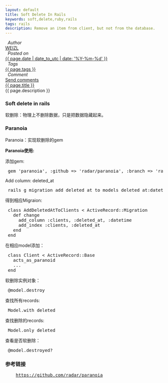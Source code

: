 ```yaml
---
layout: default 
title: Soft Delete In Rails
keywords: soft,delete,ruby,rails
tags: rails 
description: Remove an item from client, but not from the database.
---
```

<div class="article-container">
  <div class="blog-info blog-margin-bottom"> 
    <div class="blog-item-head">
      <div class="blog-item-pencil">
        <i class="fa fa-file-text fa-2x"></i>
      </div>
      <div class="blog-item-author">
        <i class="fa fa-user">&nbsp;&nbsp;Author</i>
        <div class="author-link">
          <a href="/">WEIZL</a>
        </div> 
      </div>
      <div class="blog-item-clock">
        <i class="fa fa-clock-o">&nbsp;&nbsp;Posted on</i>
        <div class="clock-link">
          <a href="/">{{ page.date | date_to_utc | date: '%Y-%m-%d' }}</a>
        </div> 
      </div>
      <div class="blog-item-tags">
        <i class="fa fa-tags">&nbsp;&nbsp;Tags</i>
        <div class="tag-link">
          <a href="/">{{ page.tags }}</a>
        </div> 
      </div>
      <div class="blog-item-comment">
        <i class="fa fa-comment">&nbsp;&nbsp;Comment</i>
        <div class="comment-link">
          <a href="/">Send comments</a>
        </div> 
      </div>
    </div>
    <div class="blog-item-info blog-padding-bottom">
      <div class="blog-item-title"><a href="{{ page.url }}">{{ page.title }}</a></div>
      <div class="blog-item-description">
        {{ page.description }}
      </div>
      <div class="blog-item-content">
      <h3>Soft delete in rails</h3>
      <p>软删除：物理上不删除数据，只是把数据隐藏起来。</p>
      <h3>Paranoia</h3>
      <p>Paranoia：实现软删除的gem</p>
      <p><b>Paranoia使用:</b></p>
      <p>添加gem:</p>
<pre>
 gem 'paranoia', :github => 'radar/paranoia', :branch => 'rails4'
</pre>
      <p>Add column: deleted_at</p>
<pre>
 rails g migration add_deleted_at_to_models deleted_at:datetime:index
</pre>
      <p>得到相应Migraion:</p>
<pre>
 class AddDeletedAtToClients &lt; ActiveRecord::Migration
   def change
     add_column :clients, :deleted_at, :datetime
     add_index :clients, :deleted_at
   end
 end
</pre>
      <p>在相应model添加：</p>
<pre>
 class Client &lt; ActiveRecord::Base
   acts_as_paranoid
   ...
 end
</pre>
      <p>软删除实例对象：</p>
<pre>
 @model.destroy 
</pre>
      <p>查找所有records:</p> 
<pre>
 Model.with_deleted 
</pre>
      <p>查找删除的records:</p>
<pre>
 Model.only_deleted 
</pre>
      <p>查看是否软删除：</p>
<pre>
 @model.destroyed? 
</pre>
      <h3>参考链接</h3>
<pre>
    <a href="https://github.com/radar/paranoia">https://github.com/radar/paranoia</a>
</pre>
      </div>
    </div>
  </div>
</div>
